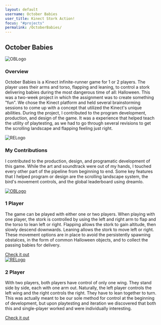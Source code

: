 ```yaml
---
layout: default
username: October Babies
user_title: Kinect Stork Action!
focus: "#projects"
permalink: /OctoberBabies/
---
```

<section id="projects">
<div class="user-details">
  <h1> October Babies </h1>
</div>
<div class="user-projects">
  <div class="images-right">
    <img alt="OBLogo" src="{{ "/assets/img/OctoberBabies/OctoberBabiesLogo.png" | prepend: site.baseurl }}" />
  </div>
  <div class="contents">
    <h3> Overview </h3>
    <p>October Babies is a Kinect infinite-runner game for 1 or 2 players. The player uses their arms and torso, flapping and leaning, to control a stork delivering babies during the most dangerous time of all: Halloween. This was a two-week project in which the assignment was to create something "fun". We chose the Kinect platform and held several brainstorming sessions to come up with a concept that utilized the Kinect's unique abilities. During the project, I contributed to the program development, production, and design of the game. It was a experience that helped teach the utility of playtesting, as we had to go through several revisions to get the scrolling landscape and flapping feeling just right.</p>
  </div>
</div>
<div class="user-projects">
  <div class="images-left">
    <img alt="RELogo" src="{{ "/assets/img/OctoberBabies/OBLB.jpg" | prepend: site.baseurl }}" />
  </div>
  <div class="contents-right">
    <h3> My Contributions </h3>
    <p>I contributed to the production, design, and programatic development of this game. While the art and soundtrack were out of my hands, I touched every other part of the pipeline from beginning to end. Some key features that I helped program or design are the scrolling landscape system, the bird's movement controls, and the global leaderboard using dreamlo.</p>
  </div>
</div>
<div class="user-projects">
  <div class="images-right">
    <a href="https://www.youtube.com/watch?v=aW9sul_Hct4&t=46s"><img alt="OBLogo" src="{{ "/assets/img/OctoberBabies/OB1Player.jpg" | prepend: site.baseurl }}" /></a>
  </div>
  <div class="contents">
    <h3> 1 Player </h3>
    <p>The game can be played with either one or two players. When playing with one player, the stork is controlled by using the left and right arm to flap and the torso to lean left or right. Flapping allows the stork to gain altitude, then slowly descend downwards. Leaning allows the stork to move left or right. These movement options are in place to avoid the persistently spawning obstalces, in the form of common Halloween objects, and to collect the passing babies for delivery.</p>
    <a class="project-link" href="https://www.youtube.com/watch?v=aW9sul_Hct4&t=46s">Check it out</a>
  </div>
</div>
<div class="user-projects">
  <div class="images-left">
    <a href="https://www.youtube.com/watch?v=3hGGY3DpDe0&t=2s"><img alt="RELogo" src="{{ "/assets/img/OctoberBabies/OB2Player.jpg" | prepend: site.baseurl }}" /></a>
  </div>
  <div class="contents-right">
    <h3> 2 Player </h3>
    <p>With two players, both players have control of only one wing. They stand side by side, each with one arm out. Naturally, the left player controls the left wing and the right controls the right. They have to lean together to turn. This was actually meant to be our sole method for control at the beginning of development, but upon playtesting and iteration we discovered that both this and single-player worked and were individually interesting.</p>
    <a class="project-link" href="https://www.youtube.com/watch?v=3hGGY3DpDe0&t=2s">Check it out</a>
  </div>
</div>
</section>
